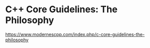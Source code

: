 # C++ Core Guidelines: The Philosophy

https://www.modernescpp.com/index.php/c-core-guidelines-the-philosophy
